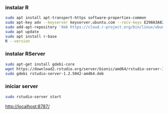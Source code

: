 ### instalar R
```bash
sudo apt install apt-transport-https software-properties-common
sudo apt-key adv --keyserver keyserver.ubuntu.com --recv-keys E298A3A825C0D65DFD57CBB651716619E084DAB9
sudo add-apt-repository 'deb https://cloud.r-project.org/bin/linux/ubuntu bionic-cran35/'
sudo apt update
sudo apt install r-base
R --version
```

### instalar RServer
```bash
sudo apt-get install gdebi-core
wget https://download2.rstudio.org/server/bionic/amd64/rstudio-server-1.2.5042-amd64.deb
sudo gdebi rstudio-server-1.2.5042-amd64.deb
```

### iniciar server

```bash
sudo rstudio-server start
```
[http://localhost:8787/](http://localhost:8787/)
